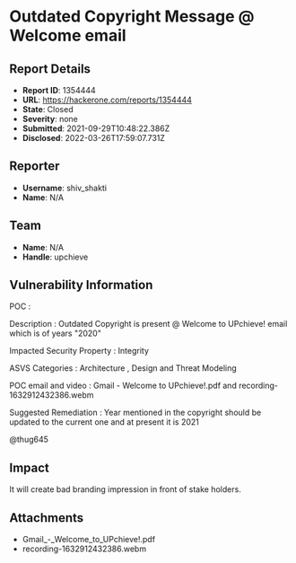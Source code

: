 # Outdated Copyright Message @ Welcome email

## Report Details
- **Report ID**: 1354444
- **URL**: https://hackerone.com/reports/1354444
- **State**: Closed
- **Severity**: none
- **Submitted**: 2021-09-29T10:48:22.386Z
- **Disclosed**: 2022-03-26T17:59:07.731Z

## Reporter
- **Username**: shiv_shakti
- **Name**: N/A

## Team
- **Name**: N/A
- **Handle**: upchieve

## Vulnerability Information
POC :

Description : Outdated Copyright is present @ Welcome to UPchieve! email  which is of years "2020"

Impacted Security Property : Integrity

ASVS Categories : Architecture , Design and Threat Modeling

POC email and video :  Gmail - Welcome to UPchieve!.pdf and recording-1632912432386.webm 

Suggested Remediation : Year mentioned in the copyright should be updated to the current one and at present it is 2021

@thug645

## Impact

It will create bad branding impression in front of stake holders.

## Attachments
- Gmail_-_Welcome_to_UPchieve!.pdf
- recording-1632912432386.webm
